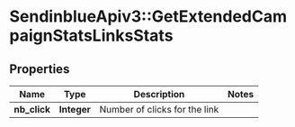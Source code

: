 # SendinblueApiv3::GetExtendedCampaignStatsLinksStats

## Properties
Name | Type | Description | Notes
------------ | ------------- | ------------- | -------------
**nb_click** | **Integer** | Number of clicks for the link | 


